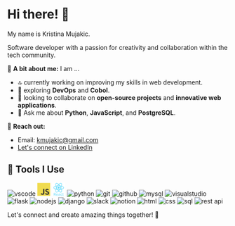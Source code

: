 # Hi there! 👋

My name is Kristina Mujakic.

Software developer with a passion for creativity and collaboration within the tech community.

🚀 **A bit about me:**
I am ...

- 🔝 currently working on improving my skills in web development.
- 🌱 exploring **DevOps** and **Cobol**.
- 👯 looking to collaborate on **open-source projects** and **innovative web applications**.
- 💬 Ask me about **Python**, **JavaScript**, and **PostgreSQL**.

📧 **Reach out:**

- Email: [kmujakic@gmail.com](mailto:kmujakic@gmail.com)
- [Let's connect on LinkedIn](https://www.linkedin.com/in/kristinamujakic/)

## 🔨 Tools I Use

<p align="left">
<img src="https://cdn.jsdelivr.net/gh/devicons/devicon/icons/vscode/vscode-original.svg" alt="vscode" width="30" height="30"/>
<img src="https://raw.githubusercontent.com/devicons/devicon/master/icons/javascript/javascript-original.svg" alt="javascript" width="30" height="30"/>
<img src="https://raw.githubusercontent.com/devicons/devicon/master/icons/react/react-original-wordmark.svg" alt="react" width="30" height="30"/>
<img src="https://cdn.jsdelivr.net/gh/devicons/devicon/icons/python/python-original.svg" alt="python" width="30" height="30"/>
<img src="https://cdn.jsdelivr.net/gh/devicons/devicon/icons/git/git-original.svg" alt="git" width="30" height="30"/>
<img src="https://cdn.jsdelivr.net/gh/devicons/devicon/icons/github/github-original-wordmark.svg" alt="github" width="30" height="30"/>
<img src="https://cdn.jsdelivr.net/gh/devicons/devicon/icons/mysql/mysql-original-wordmark.svg" alt="mysql" width="30" height="30"/>
<img src="https://cdn.jsdelivr.net/gh/devicons/devicon/icons/visualstudio/visualstudio-plain.svg" alt="visualstudio" width="30" height="30"/>
<img src="https://cdn.jsdelivr.net/gh/devicons/devicon/icons/flask/flask-original.svg" alt="flask" width="30" height="30"/>
<img src="https://cdn.jsdelivr.net/gh/devicons/devicon/icons/nodejs/nodejs-original.svg" alt="nodejs" width="30" height="30"/>
<img src="https://cdn.jsdelivr.net/gh/devicons/devicon/icons/django/django-plain.svg" alt="django" width="30" height="30"/>
<img src="https://cdn.jsdelivr.net/gh/devicons/devicon/icons/slack/slack-original.svg" alt="slack" width="30" height="30"/>
<img src="https://cdn.jsdelivr.net/gh/devicons/devicon/icons/notion/notion-original.svg" alt="notion" width="30" height="30"/>
<img src="https://cdn.jsdelivr.net/gh/devicons/devicon/icons/html5/html5-original.svg" alt="html" width="30" height="30"/>
<img src="https://cdn.jsdelivr.net/gh/devicons/devicon/icons/css3/css3-original.svg" alt="css" width="30" height="30"/>
<img src="https://cdn.jsdelivr.net/gh/devicons/devicon/icons/sqlite/sqlite-original.svg" alt="sql" width="30" height="30"/>
<img src="https://cdn.jsdelivr.net/gh/devicons/devicon/icons/rest/rest-original.svg" alt="rest api" width="30" height="30"/>
</p>

Let's connect and create amazing things together! 🌟

